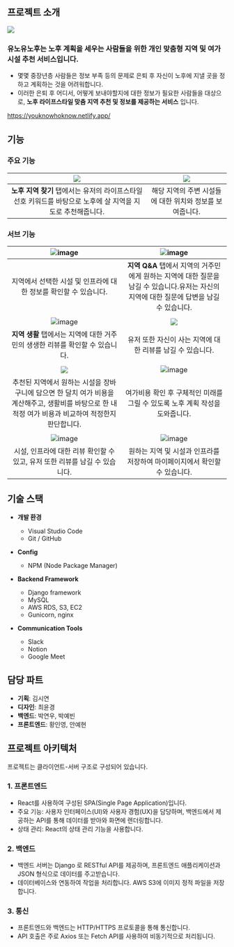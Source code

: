 ## 프로젝트 소개

<img src="https://github.com/user-attachments/assets/d8c87553-e1ed-44f0-8d1e-cbfaa4358ec2" />

### 유노유노후는 노후 계획을 세우는 사람들을 위한 개인 맞춤형 지역 및 여가시설 추천 서비스입니다.


- 몇몇 중장년층 사람들은 정보 부족 등의 문제로 은퇴 후 자신이 노후에 지낼 곳을 정하고 계획하는 것을 어려워합니다.
- 이러한 은퇴 후 어디서, 어떻게 보내야할지에 대한 정보가 필요한 사람들을 대상으로, **노후 라이프스타일 맞춤 지역 추천 및 정보를 제공하는 서비스** 입니다.

https://youknowhoknow.netlify.app/



## 기능 
### 주요 기능

|<img src="https://github.com/user-attachments/assets/1941ceac-f150-4b53-8c25-76ee62ed44f3" />|<img src="https://github.com/user-attachments/assets/9c56ed1e-1d6a-4eb4-8c14-15bed012c46e" />|
|:---:|:---:|
|**노후 지역 찾기** 탭에서는 유저의 라이프스타일 선호 키워드를 바탕으로 노후에 살 지역을 지도로 추천해줍니다.|해당 지역의 주변 시설들에 대한 위치와 정보를 보여줍니다.|



### 서브 기능

|![image](https://github.com/user-attachments/assets/a74223c4-1d67-4e83-bf7c-1e0540e50d95)|<img alt="image" src="https://github.com/user-attachments/assets/9781674b-eb88-4df4-a853-09dc2c3f515b" >|
|:---:|:---:|
|지역에서 선택한 시설 및 인프라에 대한 정보를 확인할 수 있습니다.|**지역 Q&A** 탭에서 지역의 거주민에게 원하는 지역에 대한 질문을 남길 수 있습니다.유저는 자신의 지역에 대한 질문에 답변을 남길 수 있습니다.|
||
|<img alt="image" src="https://github.com/user-attachments/assets/8490427e-3600-4c7c-848a-add8ee6d0a9d" >|<img src="https://github.com/user-attachments/assets/9edd420c-aae9-4228-83ef-b4a1593c1c9e" />|
| **지역 생활** 탭에서는 지역에 대한 거주민의 생생한 리뷰를 확인할 수 있습니다.|유저 또한 자신이 사는 지역에 대한 리뷰를 남길 수 있습니다.|
||
|<img src="https://github.com/user-attachments/assets/3e9e6033-4654-4695-96a0-55bdb220d9d0" />|<img alt="image" src="https://github.com/user-attachments/assets/7f0e11cc-6406-4023-86d9-e798422d469d" />|
|추천된 지역에서 원하는 시설을 장바구니에 담으면 한 달치 여가 비용을 계산해주고, 생활비를 바탕으로 한 내 적정 여가 비용과 비교하여 적정한지 판단합니다.|여가비용 확인 후 구체적인 미래를 그릴 수 있도록 노후 계획 작성을 도와줍니다.|
||
<img alt="image" src="https://github.com/user-attachments/assets/a8d165e7-55d8-488f-a4a6-024f142c9c2a">|<img alt="image" src="https://github.com/user-attachments/assets/036635ff-1476-42a8-aadb-ebcaa38d93f1" >
|시설, 인프라에 대한 리뷰 확인할 수 있고, 유저 또한 리뷰를 남길 수 있습니다.|원하는 지역 및 시설과 인프라를 저장하여 마이페이지에서 확인할 수 있습니다.|





## 기술 스택

- **개발 환경**
  - Visual Studio Code
  - Git / GitHub

- **Config**
  - NPM (Node Package Manager)

- **Backend Framework**
  - Django framework
  - MySQL
  - AWS RDS, S3, EC2
  - Gunicorn, nginx

- **Communication Tools**
  - Slack
  - Notion
  - Google Meet

## 담당 파트

- **기획**: 김시연
- **디자인**: 최윤경
- **백엔드**: 박연우, 박예빈
- **프론트엔드**: 황인영, 안예현

## 프로젝트 아키텍처

프로젝트는 클라이언트-서버 구조로 구성되어 있습니다.

### 1. **프론트엔드**
   - React를 사용하여 구성된 SPA(Single Page Application)입니다.
   - 주요 기능: 사용자 인터페이스(UI)와 사용자 경험(UX)을 담당하며, 백엔드에서 제공하는 API를 통해 데이터를 받아와 화면에 렌더링합니다.
   - 상태 관리: React의 상태 관리 기능을 사용합니다.

### 2. **백엔드**
   - 백엔드 서버는 Django 로 RESTful API를 제공하며, 프론트엔드 애플리케이션과 JSON 형식으로 데이터를 주고받습니다.
   - 데이터베이스와 연동하여 작업을 처리합니다. AWS S3에 이미지 정적 파일을 저장합니다.
   
### 3. **통신**
   - 프론트엔드와 백엔드는 HTTP/HTTPS 프로토콜을 통해 통신합니다.
   - API 호출은 주로 Axios 또는 Fetch API를 사용하여 비동기적으로 처리됩니다.
